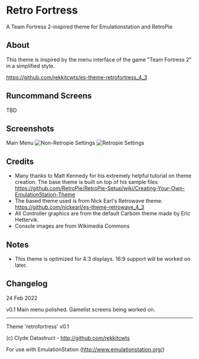# Retro Fortress
A Team Fortress 2-inspired theme for Emulationstation and RetroPie


## About

This theme is inspired by the menu interface of the game "Team Fortress 2" in a simplified style.

https://github.com/rekkitcwts/es-theme-retrofortress_4_3

## Runcommand Screens

TBD

## Screenshots

Main Menu
![Non-Retropie Settings](https://i.ibb.co/MV9sr8r/20222702-070155-HOIE.png "Main Menu")
![Retropie Settings](https://i.ibb.co/ZzMYZHy/20222702-070225-HOIE.png "Main Menu")


## Credits

- Many thanks to Matt Kennedy for his extremely helpful tutorial on theme creation.  The base theme is built on top of his sample files
	https://github.com/RetroPie/RetroPie-Setup/wiki/Creating-Your-Own-EmulationStation-Theme
- The based theme used is from Nick Earl's Retrowave theme.
	https://github.com/nickearl/es-theme-retrowave_4_3
- All Controller graphics are from the default Carbom theme made by Eric Hettervik.
- Console images are from Wikimedia Commons

## Notes

- This theme is optimized for 4:3 displays. 16:9 support will be worked on later.


## Changelog

24 Feb 2022

v0.1 Main menu polished. Gamelist screens being worked on.

---

Theme 'retrofortress' v0.1

(c) Clyde Datastruct - http://github.com/rekkitcwts

For use with EmulationStation (http://www.emulationstation.org/)
